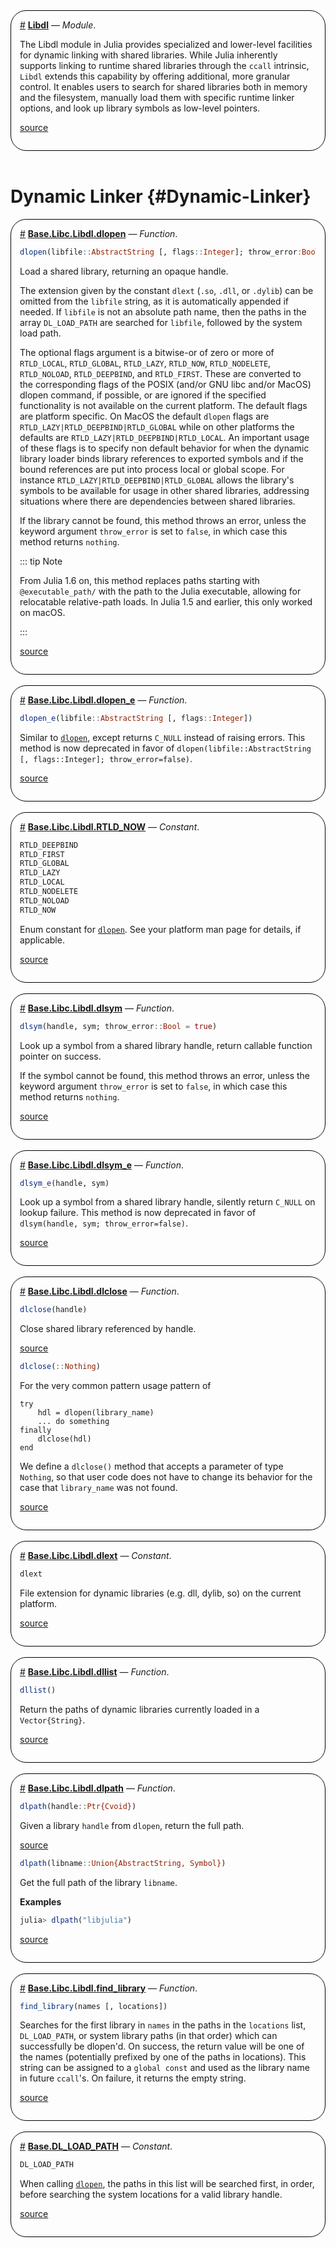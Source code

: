 

<div style='border-width:1px; border-style:solid; border-color:black; padding: 1em; border-radius: 25px;'>
<a id='Libdl' href='#Libdl'>#</a>&nbsp;<b><u>Libdl</u></b> &mdash; <i>Module</i>.




The Libdl module in Julia provides specialized and lower-level facilities for dynamic linking with shared libraries. While Julia inherently supports linking to runtime shared libraries through the `ccall` intrinsic, `Libdl` extends this capability by offering additional, more granular control. It enables users to search for shared libraries both in memory and the filesystem, manually load them with specific runtime linker options, and look up library symbols as low-level pointers.


[source](https://github.com/JuliaLang/julia/blob/b4082487c46b74edf91566306202a6443a6bf791/stdlib/Libdl/src/Libdl.jl#L2-L7)

</div>
<br>

# Dynamic Linker {#Dynamic-Linker}
<div style='border-width:1px; border-style:solid; border-color:black; padding: 1em; border-radius: 25px;'>
<a id='Base.Libc.Libdl.dlopen' href='#Base.Libc.Libdl.dlopen'>#</a>&nbsp;<b><u>Base.Libc.Libdl.dlopen</u></b> &mdash; <i>Function</i>.




```julia
dlopen(libfile::AbstractString [, flags::Integer]; throw_error:Bool = true)
```


Load a shared library, returning an opaque handle.

The extension given by the constant `dlext` (`.so`, `.dll`, or `.dylib`) can be omitted from the `libfile` string, as it is automatically appended if needed.   If `libfile` is not an absolute path name, then the paths in the array `DL_LOAD_PATH` are searched for `libfile`, followed by the system load path.

The optional flags argument is a bitwise-or of zero or more of `RTLD_LOCAL`, `RTLD_GLOBAL`, `RTLD_LAZY`, `RTLD_NOW`, `RTLD_NODELETE`, `RTLD_NOLOAD`, `RTLD_DEEPBIND`, and `RTLD_FIRST`. These are converted to the corresponding flags of the POSIX (and/or GNU libc and/or MacOS) dlopen command, if possible, or are ignored if the specified functionality is not available on the current platform. The default flags are platform specific. On MacOS the default `dlopen` flags are `RTLD_LAZY|RTLD_DEEPBIND|RTLD_GLOBAL` while on other platforms the defaults are `RTLD_LAZY|RTLD_DEEPBIND|RTLD_LOCAL`. An important usage of these flags is to specify non default behavior for when the dynamic library loader binds library references to exported symbols and if the bound references are put into process local or global scope. For instance `RTLD_LAZY|RTLD_DEEPBIND|RTLD_GLOBAL` allows the library&#39;s symbols to be available for usage in other shared libraries, addressing situations where there are dependencies between shared libraries.

If the library cannot be found, this method throws an error, unless the keyword argument `throw_error` is set to `false`, in which case this method returns `nothing`.

::: tip Note

From Julia 1.6 on, this method replaces paths starting with `@executable_path/` with  the path to the Julia executable, allowing for relocatable relative-path loads. In  Julia 1.5 and earlier, this only worked on macOS.

:::


[source](https://github.com/JuliaLang/julia/blob/b4082487c46b74edf91566306202a6443a6bf791/base/libdl.jl#L82-L113)

</div>
<br>
<div style='border-width:1px; border-style:solid; border-color:black; padding: 1em; border-radius: 25px;'>
<a id='Base.Libc.Libdl.dlopen_e' href='#Base.Libc.Libdl.dlopen_e'>#</a>&nbsp;<b><u>Base.Libc.Libdl.dlopen_e</u></b> &mdash; <i>Function</i>.




```julia
dlopen_e(libfile::AbstractString [, flags::Integer])
```


Similar to [`dlopen`](/stdlib/Libdl#Base.Libc.Libdl.dlopen), except returns `C_NULL` instead of raising errors. This method is now deprecated in favor of `dlopen(libfile::AbstractString [, flags::Integer]; throw_error=false)`.


[source](https://github.com/JuliaLang/julia/blob/b4082487c46b74edf91566306202a6443a6bf791/base/libdl.jl#L154-L159)

</div>
<br>
<div style='border-width:1px; border-style:solid; border-color:black; padding: 1em; border-radius: 25px;'>
<a id='Base.Libc.Libdl.RTLD_NOW' href='#Base.Libc.Libdl.RTLD_NOW'>#</a>&nbsp;<b><u>Base.Libc.Libdl.RTLD_NOW</u></b> &mdash; <i>Constant</i>.




```julia
RTLD_DEEPBIND
RTLD_FIRST
RTLD_GLOBAL
RTLD_LAZY
RTLD_LOCAL
RTLD_NODELETE
RTLD_NOLOAD
RTLD_NOW
```


Enum constant for [`dlopen`](/stdlib/Libdl#Base.Libc.Libdl.dlopen). See your platform man page for details, if applicable.


[source](https://github.com/JuliaLang/julia/blob/b4082487c46b74edf91566306202a6443a6bf791/base/libdl.jl#L33-L45)

</div>
<br>
<div style='border-width:1px; border-style:solid; border-color:black; padding: 1em; border-radius: 25px;'>
<a id='Base.Libc.Libdl.dlsym' href='#Base.Libc.Libdl.dlsym'>#</a>&nbsp;<b><u>Base.Libc.Libdl.dlsym</u></b> &mdash; <i>Function</i>.




```julia
dlsym(handle, sym; throw_error::Bool = true)
```


Look up a symbol from a shared library handle, return callable function pointer on success.

If the symbol cannot be found, this method throws an error, unless the keyword argument `throw_error` is set to `false`, in which case this method returns `nothing`.


[source](https://github.com/JuliaLang/julia/blob/b4082487c46b74edf91566306202a6443a6bf791/base/libdl.jl#L51-L58)

</div>
<br>
<div style='border-width:1px; border-style:solid; border-color:black; padding: 1em; border-radius: 25px;'>
<a id='Base.Libc.Libdl.dlsym_e' href='#Base.Libc.Libdl.dlsym_e'>#</a>&nbsp;<b><u>Base.Libc.Libdl.dlsym_e</u></b> &mdash; <i>Function</i>.




```julia
dlsym_e(handle, sym)
```


Look up a symbol from a shared library handle, silently return `C_NULL` on lookup failure. This method is now deprecated in favor of `dlsym(handle, sym; throw_error=false)`.


[source](https://github.com/JuliaLang/julia/blob/b4082487c46b74edf91566306202a6443a6bf791/base/libdl.jl#L72-L77)

</div>
<br>
<div style='border-width:1px; border-style:solid; border-color:black; padding: 1em; border-radius: 25px;'>
<a id='Base.Libc.Libdl.dlclose' href='#Base.Libc.Libdl.dlclose'>#</a>&nbsp;<b><u>Base.Libc.Libdl.dlclose</u></b> &mdash; <i>Function</i>.




```julia
dlclose(handle)
```


Close shared library referenced by handle.


[source](https://github.com/JuliaLang/julia/blob/b4082487c46b74edf91566306202a6443a6bf791/base/libdl.jl#L162-L166)



```julia
dlclose(::Nothing)
```


For the very common pattern usage pattern of

```
try
    hdl = dlopen(library_name)
    ... do something
finally
    dlclose(hdl)
end
```


We define a `dlclose()` method that accepts a parameter of type `Nothing`, so that user code does not have to change its behavior for the case that `library_name` was not found.


[source](https://github.com/JuliaLang/julia/blob/b4082487c46b74edf91566306202a6443a6bf791/base/libdl.jl#L171-L186)

</div>
<br>
<div style='border-width:1px; border-style:solid; border-color:black; padding: 1em; border-radius: 25px;'>
<a id='Base.Libc.Libdl.dlext' href='#Base.Libc.Libdl.dlext'>#</a>&nbsp;<b><u>Base.Libc.Libdl.dlext</u></b> &mdash; <i>Constant</i>.




```julia
dlext
```


File extension for dynamic libraries (e.g. dll, dylib, so) on the current platform.


[source](https://github.com/JuliaLang/julia/blob/b4082487c46b74edf91566306202a6443a6bf791/base/libdl.jl#L258-L262)

</div>
<br>
<div style='border-width:1px; border-style:solid; border-color:black; padding: 1em; border-radius: 25px;'>
<a id='Base.Libc.Libdl.dllist' href='#Base.Libc.Libdl.dllist'>#</a>&nbsp;<b><u>Base.Libc.Libdl.dllist</u></b> &mdash; <i>Function</i>.




```julia
dllist()
```


Return the paths of dynamic libraries currently loaded in a `Vector{String}`.


[source](https://github.com/JuliaLang/julia/blob/b4082487c46b74edf91566306202a6443a6bf791/base/libdl.jl#L289-L293)

</div>
<br>
<div style='border-width:1px; border-style:solid; border-color:black; padding: 1em; border-radius: 25px;'>
<a id='Base.Libc.Libdl.dlpath' href='#Base.Libc.Libdl.dlpath'>#</a>&nbsp;<b><u>Base.Libc.Libdl.dlpath</u></b> &mdash; <i>Function</i>.




```julia
dlpath(handle::Ptr{Cvoid})
```


Given a library `handle` from `dlopen`, return the full path.


[source](https://github.com/JuliaLang/julia/blob/b4082487c46b74edf91566306202a6443a6bf791/base/libdl.jl#L220-L224)



```julia
dlpath(libname::Union{AbstractString, Symbol})
```


Get the full path of the library `libname`.

**Examples**

```julia
julia> dlpath("libjulia")
```



[source](https://github.com/JuliaLang/julia/blob/b4082487c46b74edf91566306202a6443a6bf791/base/libdl.jl#L232-L241)

</div>
<br>
<div style='border-width:1px; border-style:solid; border-color:black; padding: 1em; border-radius: 25px;'>
<a id='Base.Libc.Libdl.find_library' href='#Base.Libc.Libdl.find_library'>#</a>&nbsp;<b><u>Base.Libc.Libdl.find_library</u></b> &mdash; <i>Function</i>.




```julia
find_library(names [, locations])
```


Searches for the first library in `names` in the paths in the `locations` list, `DL_LOAD_PATH`, or system library paths (in that order) which can successfully be dlopen&#39;d. On success, the return value will be one of the names (potentially prefixed by one of the paths in locations). This string can be assigned to a `global const` and used as the library name in future `ccall`&#39;s. On failure, it returns the empty string.


[source](https://github.com/JuliaLang/julia/blob/b4082487c46b74edf91566306202a6443a6bf791/base/libdl.jl#L190-L198)

</div>
<br>
<div style='border-width:1px; border-style:solid; border-color:black; padding: 1em; border-radius: 25px;'>
<a id='Base.DL_LOAD_PATH' href='#Base.DL_LOAD_PATH'>#</a>&nbsp;<b><u>Base.DL_LOAD_PATH</u></b> &mdash; <i>Constant</i>.




```julia
DL_LOAD_PATH
```


When calling [`dlopen`](/stdlib/Libdl#Base.Libc.Libdl.dlopen), the paths in this list will be searched first, in order, before searching the system locations for a valid library handle.


[source](https://github.com/JuliaLang/julia/blob/b4082487c46b74edf91566306202a6443a6bf791/base/libdl.jl#L14-L19)

</div>
<br>
